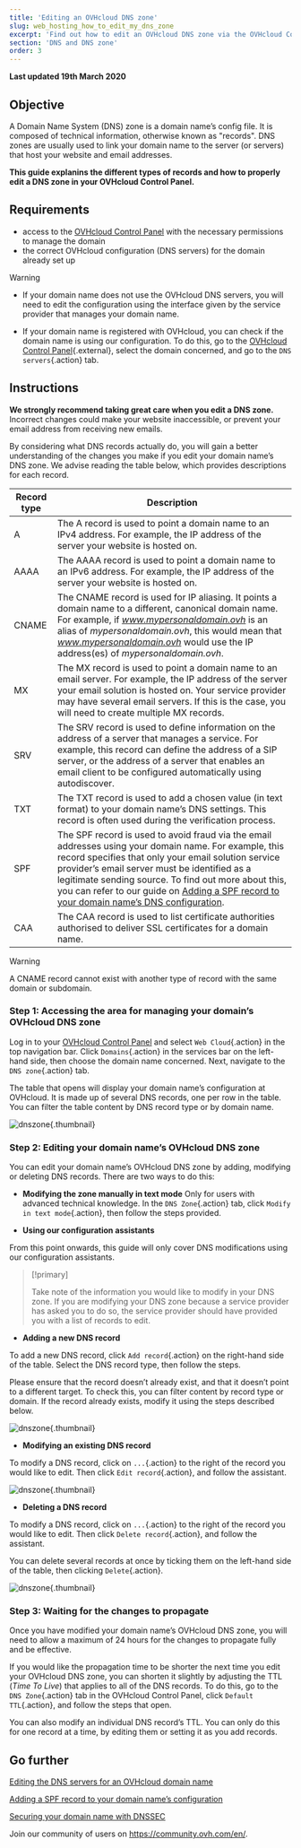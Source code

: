 ```yaml
---
title: 'Editing an OVHcloud DNS zone'
slug: web_hosting_how_to_edit_my_dns_zone
excerpt: 'Find out how to edit an OVHcloud DNS zone via the OVHcloud Control Panel'
section: 'DNS and DNS zone'
order: 3
---
```


**Last updated 19th March 2020**

## Objective

A Domain Name System (DNS) zone is a domain name’s config file. It is composed of technical information, otherwise known as "records". DNS zones are usually used to link your domain name to the server (or servers) that host your website and email addresses.

**This guide explanins the different types of records and how to properly edit a DNS zone in your OVHcloud Control Panel.**

## Requirements

- access to the [OVHcloud Control Panel](https://www.ovh.com/auth/?action=gotomanager) with the necessary permissions to manage the domain
- the correct OVHcloud configuration (DNS servers) for the domain already set up

> [!warning]
>
> - If your domain name does not use the OVHcloud DNS servers, you will need to edit the configuration using the interface given by the service provider that manages your domain name.
> 
> - If your domain name is registered with OVHcloud, you can check if the domain name is using our configuration. To do this, go to the [OVHcloud Control Panel](https://www.ovh.com/auth/?action=gotomanager){.external}, select the domain concerned, and go to the `DNS servers`{.action} tab.
>

## Instructions

**We strongly recommend taking great care when you edit a DNS zone.** Incorrect changes could make your website inaccessible, or prevent your email address from receiving new emails.

By considering what DNS records actually do, you will gain a better understanding of the changes you make if you edit your domain name’s DNS zone. We advise reading the table below, which provides descriptions for each record.

|Record type|Description|  
|---|---|
|A|The A record is used to point a domain name to an IPv4 address. For example, the IP address of the server your website is hosted on.|
|AAAA|The AAAA record is used to point a domain name to an IPv6 address. For example, the IP address of the server your website is hosted on.|
|CNAME|The CNAME record is used for IP aliasing. It points a domain name to a different, canonical domain name. For example, if *www.mypersonaldomain.ovh* is an alias of *mypersonaldomain.ovh*, this would mean that *www.mypersonaldomain.ovh* would use the IP address(es) of *mypersonaldomain.ovh*.|
|MX|The MX record is used to point a domain name to an email server. For example, the IP address of the server your email solution is hosted on. Your service provider may have several email servers. If this is the case, you will need to create multiple MX records.|
|SRV|The SRV record is used to define information on the address of a server that manages a service. For example, this record can define the address of a SIP server, or the address of a server that enables an email client to be configured automatically using autodiscover.|
|TXT|The TXT record is used to add a chosen value (in text format) to your domain name’s DNS settings. This record is often used during the verification process.|
|SPF|The SPF record is used to avoid fraud via the email addresses using your domain name. For example, this record specifies that only your email solution service provider’s email server must be identified as a legitimate sending source. To find out more about this, you can refer to our guide on [Adding a SPF record to your domain name’s DNS configuration](../web_hosting_the_spf_record/).|
|CAA|The CAA record is used to list certificate authorities authorised to deliver SSL certificates for a domain name.|

> [!warning]
>
> A CNAME record cannot exist with another type of record with the same domain or subdomain. 
>

### Step 1: Accessing the area for managing your domain’s OVHcloud DNS zone

Log in to your [OVHcloud Control Panel](https://www.ovh.com/auth/?action=gotomanager) and select `Web Cloud`{.action} in the top navigation bar. Click `Domains`{.action} in the services bar on the left-hand side, then choose the domain name concerned. Next, navigate to the `DNS zone`{.action} tab.

The table that opens will display your domain name’s configuration at OVHcloud. It is made up of several DNS records, one per row in the table. You can filter the table content by DNS record type or by domain name.

![dnszone](images/edit-dns-zone-ovh-control-panel.png){.thumbnail}

### Step 2: Editing your domain name’s OVHcloud DNS zone

You can edit your domain name’s OVHcloud DNS zone by adding, modifying or deleting DNS records. There are two ways to do this:

- **Modifying the zone manually in text mode** Only for users with advanced technical knowledge. In the `DNS Zone`{.action} tab, click `Modify in text mode`{.action}, then follow the steps provided.

- **Using our configuration assistants**

From this point onwards, this guide will only cover DNS modifications using our configuration assistants.

> [!primary]
>
> Take note of the information you would like to modify in your DNS zone. If you are modifying your DNS zone because a service provider has asked you to do so, the service provider should have provided you with a list of records to edit.
>

- **Adding a new DNS record**

To add a new DNS record, click `Add record`{.action} on the right-hand side of the table. Select the DNS record type, then follow the steps.

Please ensure that the record doesn’t already exist, and that it doesn’t point to a different target. To check this, you can filter content by record type or domain. If the record already exists, modify it using the steps described below.

![dnszone](images/edit-dns-zone-ovh-add-entry.png){.thumbnail}

- **Modifying an existing DNS record**

To modify a DNS record, click on `...`{.action} to the right of the record you would like to edit. Then click `Edit record`{.action}, and follow the assistant.

![dnszone](images/edit-dns-zone-ovh-modify-entry.png){.thumbnail}

- **Deleting a DNS record**

To modify a DNS record, click on `...`{.action} to the right of the record you would like to edit. Then click `Delete record`{.action}, and follow the assistant.

You can delete several records at once by ticking them on the left-hand side of the table, then clicking `Delete`{.action}.

![dnszone](images/edit-dns-zone-ovh-delete-entry.png){.thumbnail}

### Step 3: Waiting for the changes to propagate

Once you have modified your domain name’s OVHcloud DNS zone, you will need to allow a maximum of 24 hours for the changes to propagate fully and be effective.

If you would like the propagation time to be shorter the next time you edit your OVHcloud DNS zone, you can shorten it slightly by adjusting the TTL (*Time To Live*) that applies to all of the DNS records.
To do this, go to the `DNS Zone`{.action} tab in the OVHcloud Control Panel, click `Default TTL`{.action}, and follow the steps that open. 

You can also modify an individual DNS record’s TTL. You can only do this for one record at a time, by editing them or setting it as you add records.

## Go further

[Editing the DNS servers for an OVHcloud domain name](../web_hosting_general_information_about_dns_servers/)

[Adding a SPF record to your domain name’s configuration](../web_hosting_the_spf_record/)

[Securing your domain name with DNSSEC](../secure_your_domain_with_dnssec/)

Join our community of users on <https://community.ovh.com/en/>.

